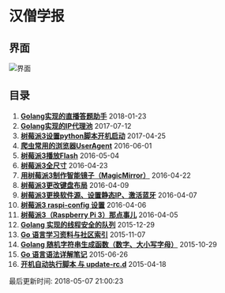 # 汉僧学报
	
## 界面

![界面](http://yupae.cn/images/screen.jpg)
	
## 目录

1. **[Golang实现的直播答题助手](http://yupae.cn/2018/01/23/answer.html)** 2018-01-23
2. **[Golang实现的IP代理池](http://yupae.cn/2017/07/12/goproxypool.html)** 2017-07-12
3. **[树莓派3设置python脚本开机启动](http://yupae.cn/2017/04/25/raspistartup.html)** 2017-04-25
4. **[爬虫常用的浏览器UserAgent](http://yupae.cn/2016/06/01/useragent.html)** 2016-06-01
5. **[树莓派3播放Flash](http://yupae.cn/2016/05/04/raspi-flash.html)** 2016-05-04
6. **[树莓派3全尺寸](http://yupae.cn/2016/04/23/raspi-size.html)** 2016-04-23
7. **[用树莓派3制作智能镜子（MagicMirror）](http://yupae.cn/2016/04/22/magicmirror.html)** 2016-04-22
8. **[树莓派3更改键盘布局](http://yupae.cn/2016/04/09/raspberrypi4.html)** 2016-04-09
9. **[树莓派3更换软件源、设置静态IP、激活蓝牙](http://yupae.cn/2016/04/07/raspberrypi3.html)** 2016-04-07
10. **[树莓派3 raspi-config 设置](http://yupae.cn/2016/04/06/raspberrypi2.html)** 2016-04-06
11. **[树莓派3（Raspberry Pi 3）那点事儿](http://yupae.cn/2016/04/05/raspberrypi1.html)** 2016-04-05
12. **[Golang 实现的线程安全的队列](http://yupae.cn/2015/12/29/goquery.html)** 2015-12-29
13. **[Go 语言学习资料与社区索引](http://yupae.cn/2015/11/07/reference.html)** 2015-11-07
14. **[Golang 随机字符串生成函数（数字、大小写字母）](http://yupae.cn/2015/10/29/rand.html)** 2015-10-29
15. **[Go 语言语法详解笔记](http://yupae.cn/2015/06/26/gogrammar.html)** 2015-06-26
16. **[开机自动执行脚本 与 update-rc.d](http://yupae.cn/2015/04/18/linuxstart.html)** 2015-04-18


最后更新时间: 2018-05-07 21:00:23
